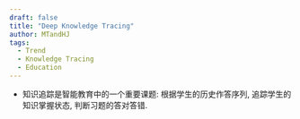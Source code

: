 ```yaml
---
draft: false
title: "Deep Knowledge Tracing"
author: MTandHJ
tags:
  - Trend
  - Knowledge Tracing
  - Education
---
```


- 知识追踪是智能教育中的一个重要课题: 根据学生的历史作答序列, 追踪学生的知识掌握状态, 判断习题的答对答错.

<!-- 使用更高效的CSS加载方式 -->
<link rel="stylesheet" href="/css/timeline.css">

<div id="timeline">
  <!-- 时间线将由 JavaScript 自动生成 -->
</div>

<script>
// 时间线数据
window.timelineData = [

  {
    "date": "2020-02-14",
    "title": "SAINT",
    "description": "Encoder-decoder transformer 在 DKT 上的应用, 设计颇为奇怪",
    "paperUrl": "https://arxiv.org/abs/2002.07033",
    "importance": "emmm"
  },

  {
    "date": "2019-07-16",
    "title": "SAKT",
    "description": "将 decoder-only transformer 应用于 DKT 上, 并提出习题/作答的 cross attention",
    "paperUrl": "/posts/sakt",
    "importance": "novel"
  },

  {
    "date": "2016-11-24",
    "title": "DKVMN",
    "description": "改进记忆网络 MANN 来实现对习题的概念和学生的掌握情况的一个动态建模",
    "paperUrl": "/posts/dkvmn",
    "importance": "novel"
  },

  {
    "date": "2015-06-19",
    "title": "DKT",
    "description": "将 RNN/LSTM 模型应用于 KT",
    "paperUrl": "/posts/dkt",
    "importance": "seminal"
  },

];
</script>

<!-- 使用defer属性延迟执行脚本，不阻塞页面渲染 -->
<script src="/js/timeline.js" defer></script>